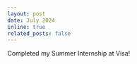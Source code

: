 ```yaml
---
layout: post
date: July 2024
inline: true
related_posts: false
---
```

Completed my Summer Internship at Visa!